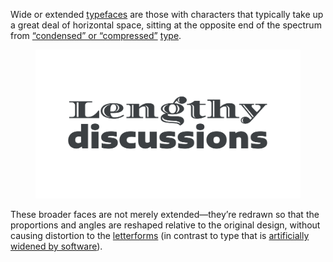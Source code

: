 
Wide or extended [typefaces](/glossary/typeface) are those with characters that typically take up a great deal of horizontal space, sitting at the opposite end of the spectrum from [“condensed” or “compressed”](/glossary/condensed_narrow_compressed) [type](/glossary/type).

<figure>

![Two examples of wide or extended typefaces, used to set the words “Lengthy” and “discussions”.](images/thumbnail.svg)

</figure>

These broader faces are not merely extended—they’re redrawn so that the proportions and angles are reshaped relative to the original design, without causing distortion to the [letterforms](/glossary/letterform) (in contrast to type that is [artificially widened by software](/glossary/faux_fake_pseudo_synthesized)).
